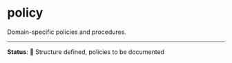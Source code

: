 # policy

Domain-specific policies and procedures.

---

**Status**: 🚧 Structure defined, policies to be documented
